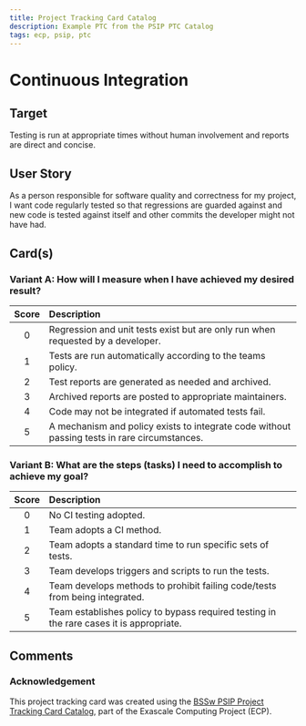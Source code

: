 ```yaml
---
title: Project Tracking Card Catalog
description: Example PTC from the PSIP PTC Catalog
tags: ecp, psip, ptc
---
```

# Continuous Integration

## Target

Testing is run at appropriate times without human involvement and reports are direct and concise.

## User Story

As a person responsible for software quality and correctness for my project, I want code regularly tested so that regressions are guarded against and new code is tested against itself and other commits the developer might not have had.

## Card(s)

### Variant A: How will I measure when I have achieved my desired result?

| Score         | Description |
| :-------------: | :------------- |
| 0 | Regression and unit tests exist but are only run when requested by a developer. |
| 1 | Tests are run automatically according to the teams policy.      |
| 2 | Test reports are generated as needed and archived.      |
| 3 | Archived reports are posted to appropriate maintainers.      |
| 4 | Code may not be integrated if automated tests fail.     |
| 5 | A mechanism and policy exists to integrate code without passing tests in rare circumstances. |

### Variant B: What are the steps (tasks) I need to accomplish to achieve my goal?

| Score         | Description |
| :-------------: | :------------- |
| 0 | No CI testing adopted. |
| 1 | Team adopts a CI method.      |
| 2 | Team adopts a standard time to run specific sets of tests.     |
| 3 | Team develops triggers and scripts to run the tests.      |
| 4 | Team develops methods to prohibit failing code/tests from being integrated.     |
| 5 | Team establishes policy to bypass required testing in the rare cases it is appropriate. |

## Comments


### Acknowledgement

This project tracking card was created using the [BSSw PSIP Project Tracking Card Catalog](https://bssw-psip.github.io/ptc-catalog/), part of the Exascale Computing Project (ECP).
